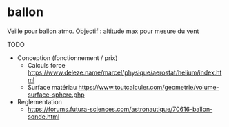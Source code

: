 # ballon
Veille pour ballon atmo. Objectif : altitude max pour mesure du vent

TODO
+ Conception (fonctionnement / prix)
  - Calculs force https://www.deleze.name/marcel/physique/aerostat/helium/index.html
  - Surface matériau https://www.toutcalculer.com/geometrie/volume-surface-sphere.php
+ Reglementation
  - https://forums.futura-sciences.com/astronautique/70616-ballon-sonde.html
